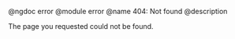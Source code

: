 @ngdoc error
@module error
@name 404: Not found
@description

The page you requested could not be found.
